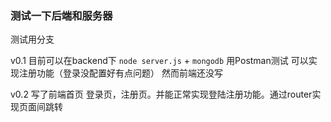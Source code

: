 ### 测试一下后端和服务器

测试用分支

v0.1 目前可以在backend下  `node server.js` + `mongodb` 用Postman测试 可以实现注册功能（登录没配置好有点问题） 然而前端还没写

v0.2 写了前端首页 登录页，注册页。并能正常实现登陆注册功能。通过router实现页面间跳转

